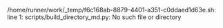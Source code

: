 /home/runner/work/_temp/f6c168ab-8879-4401-a351-c0ddaed1d63e.sh: line 1: scripts/build_directory_md.py: No such file or directory
